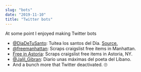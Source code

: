 ```yaml
---
slug: "bots"
date: "2019-11-10"
title: "Twitter bots"
---     
```

At some point I enjoyed making Twitter bots
        
* [@DiaDeTuSanto](https://twitter.com/DiaDeTuSanto): Tuitea los santos del Día. [Source.](https://github.com/elneto/santos)
* [@freemanhattan](https://twitter.com/freemanhattan): Scraps craigslist free items in Manhattan.
* [Free in Astoria](https://twitter.com/free_stof): Scraps craigslist free items in Astoria, NY.
* [@Jalil_Gibran](https://twitter.com/Jalil_Gibran): Diario unas máximas del poeta del Líbano.
* And a bunch more that Twitter deactivated. 🙄   